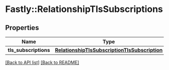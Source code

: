 # Fastly::RelationshipTlsSubscriptions

## Properties

| Name | Type | Description | Notes |
| ---- | ---- | ----------- | ----- |
| **tls_subscriptions** | [**RelationshipTlsSubscriptionTlsSubscription**](RelationshipTlsSubscriptionTlsSubscription.md) |  | [optional] |

[[Back to API list]](../../README.md#endpoints) [[Back to README]](../../README.md)

